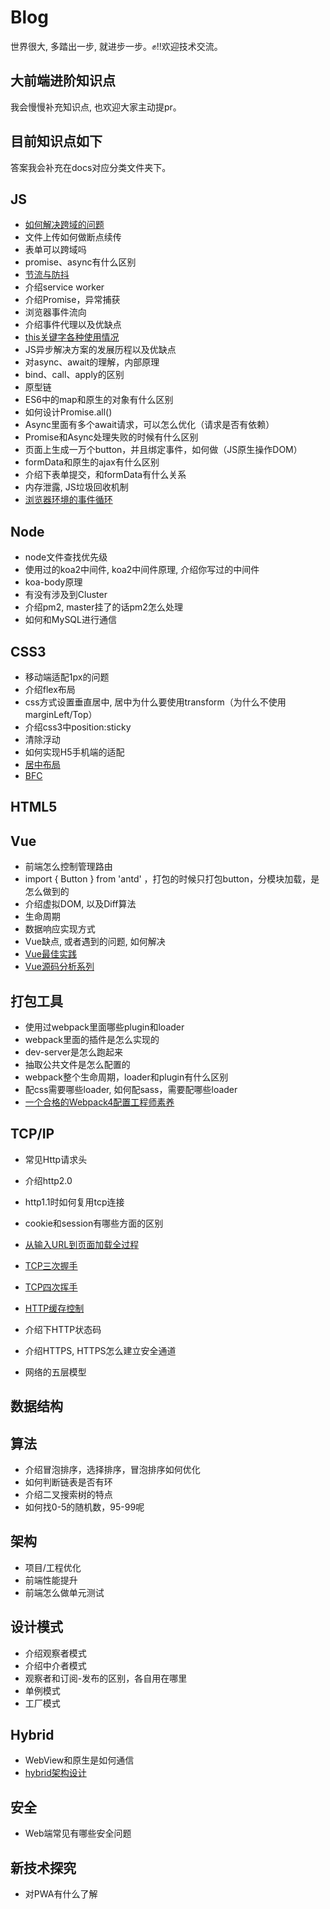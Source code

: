 # Blog

世界很大, 多踏出一步, 就进步一步。✊!!欢迎技术交流。


## 大前端进阶知识点

我会慢慢补充知识点, 也欢迎大家主动提pr。


## 目前知识点如下

答案我会补充在docs对应分类文件夹下。

## JS

- [如何解决跨域的问题](https://github.com/NuoHui/fe-note/blob/master/docs/javascript/%E5%89%8D%E7%AB%AF%E8%B7%A8%E5%9F%9F.md)
- 文件上传如何做断点续传
- 表单可以跨域吗
- promise、async有什么区别
- [节流与防抖](https://github.com/NuoHui/fe-note/blob/master/docs/javascript/%E9%98%B2%E6%8A%96%E4%B8%8E%E8%8A%82%E6%B5%81.md)
- 介绍service worker
- 介绍Promise，异常捕获
- 浏览器事件流向
- 介绍事件代理以及优缺点
- [this关键字各种使用情况](https://github.com/NuoHui/fe-note/blob/master/docs/javascript/this%E5%85%B3%E9%94%AE%E5%AD%97%E5%90%84%E7%A7%8D%E4%BD%BF%E7%94%A8%E6%83%85%E5%86%B5.md)
- JS异步解决方案的发展历程以及优缺点
- 对async、await的理解，内部原理
- bind、call、apply的区别
- 原型链
- ES6中的map和原生的对象有什么区别
- 如何设计Promise.all()
- Async里面有多个await请求，可以怎么优化（请求是否有依赖）
- Promise和Async处理失败的时候有什么区别
- 页面上生成一万个button，并且绑定事件，如何做（JS原生操作DOM）
- formData和原生的ajax有什么区别
- 介绍下表单提交，和formData有什么关系
- 内存泄露, JS垃圾回收机制
- [浏览器环境的事件循环](https://github.com/NuoHui/fe-note/blob/master/docs/javascript/%E6%B5%8F%E8%A7%88%E5%99%A8%E7%8E%AF%E5%A2%83%E7%9A%84%E4%BA%8B%E4%BB%B6%E5%BE%AA%E7%8E%AF.md)


## Node

- node文件查找优先级
- 使用过的koa2中间件, koa2中间件原理, 介绍你写过的中间件
- koa-body原理
- 有没有涉及到Cluster
- 介绍pm2, master挂了的话pm2怎么处理
- 如何和MySQL进行通信

## CSS3

- 移动端适配1px的问题
- 介绍flex布局
- css方式设置垂直居中, 居中为什么要使用transform（为什么不使用marginLeft/Top）
- 介绍css3中position:sticky
- 清除浮动
- 如何实现H5手机端的适配
- [居中布局](https://github.com/NuoHui/fe-note/blob/master/docs/css3/%E5%B1%85%E4%B8%AD%E5%B8%83%E5%B1%80.md)
- [BFC](https://github.com/NuoHui/fe-note/blob/master/docs/css3/BFC.md)



## HTML5



## Vue

- 前端怎么控制管理路由
- import { Button } from 'antd' ，打包的时候只打包button，分模块加载，是怎么做到的
- 介绍虚拟DOM, 以及Diff算法
- 生命周期
- 数据响应实现方式
- Vue缺点, 或者遇到的问题, 如何解决
- [Vue最佳实践](https://github.com/NuoHui/fe-note/blob/master/docs/vue/Vue%E6%9C%80%E4%BD%B3%E5%AE%9E%E8%B7%B5.md)
- [Vue源码分析系列](https://github.com/NuoHui/fe-note/tree/master/docs/vue)


## 打包工具

- 使用过webpack里面哪些plugin和loader
- webpack里面的插件是怎么实现的
- dev-server是怎么跑起来
- 抽取公共文件是怎么配置的
- webpack整个生命周期，loader和plugin有什么区别
- 配css需要哪些loader, 如何配sass，需要配哪些loader
- [一个合格的Webpack4配置工程师素养](https://github.com/NuoHui/fe-note/blob/master/docs/webpack/%E4%B8%80%E4%B8%AA%E5%90%88%E6%A0%BC%E7%9A%84Webpack4%E9%85%8D%E7%BD%AE%E5%B7%A5%E7%A8%8B%E5%B8%88%E7%B4%A0%E5%85%BB.md)


## TCP/IP

- 常见Http请求头
- 介绍http2.0
- http1.1时如何复用tcp连接
- cookie和session有哪些方面的区别
- [从输入URL到页面加载全过程](https://github.com/NuoHui/fe-note/blob/master/docs/tcpIp/network/%E7%BD%91%E7%BB%9C%E6%98%AF%E5%A6%82%E4%BD%95%E9%93%BE%E6%8E%A5%E7%9A%84.md)

- [TCP三次握手](https://github.com/NuoHui/fe-note/blob/master/docs/tcpIp/TCP%E4%B8%89%E6%AC%A1%E6%8F%A1%E6%89%8B.md)
- [TCP四次挥手](https://github.com/NuoHui/fe-note/blob/master/docs/tcpIp/TCP%E5%9B%9B%E6%AC%A1%E6%8C%A5%E6%89%8B.md)
- [HTTP缓存控制](https://github.com/NuoHui/fe-note/blob/master/docs/tcpIp/HTTP%E7%BC%93%E5%AD%98.md)
- 介绍下HTTP状态码
- 介绍HTTPS, HTTPS怎么建立安全通道
- 网络的五层模型

## 数据结构

## 算法
- 介绍冒泡排序，选择排序，冒泡排序如何优化
- 如何判断链表是否有环
- 介绍二叉搜索树的特点
- 如何找0-5的随机数，95-99呢

## 架构

- 项目/工程优化
- 前端性能提升
- 前端怎么做单元测试


## 设计模式

- 介绍观察者模式
- 介绍中介者模式
- 观察者和订阅-发布的区别，各自用在哪里
- 单例模式
- 工厂模式

## Hybrid
- WebView和原生是如何通信
- [hybrid架构设计](https://github.com/NuoHui/fe-note/blob/master/docs/hybrid/hybrid%E6%9E%B6%E6%9E%84%E8%AE%BE%E8%AE%A1.md)


## 安全
- Web端常见有哪些安全问题

## 新技术探究
- 对PWA有什么了解





